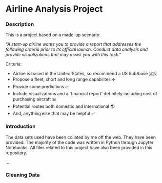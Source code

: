 # Airline Analysis Project




### <b>Description</b>

This is a project based on a made-up scenario: 

<i>"A start-up airline wants you to provide a report that addresses the following criteria prior to its official launch. Conduct data analysis and provide 
visualizations that may assist you with this task."</i>

Criteria:

- Airline is based in the United States, so recommend a US hub/base 🇺🇸
- Propose a fleet, short and long range capabilites ✈️
- Provide some predictions 📈
- Include visualizations and a 'financial report' definitely including cost of purchasing aircraft 📊
- Potential routes both domestic and international 🌎
- And, anything else that may be helpful ✅

### <b>Introduction</b>

The data sets used have been collated by me off the web. They have been provided. The majority of the code was written in Python through Jupyter Notebooks.
All files related to this project have also been provided in this repository. 

...

### <b>Cleaning Data
